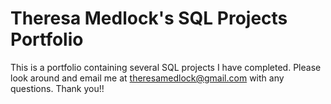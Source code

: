# Theresa Medlock's SQL Projects Portfolio
This is a portfolio containing several SQL projects I have completed.  Please look around and email me at theresamedlock@gmail.com with any questions.  Thank you!!
